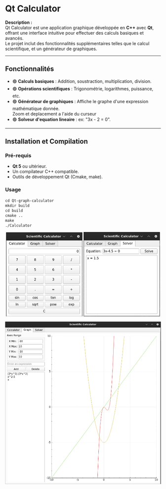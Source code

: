 # Qt Calculator

**Description :**  
Qt Calculator est une application graphique développée en **C++** avec **Qt**,  
offrant une interface intuitive pour effectuer des calculs basiques et avancés.  
Le projet inclut des fonctionnalités supplémentaires telles que le calcul scientifique, et un générateur de graphiques.

---

## **Fonctionnalités**

- 🟢 **Calculs basiques** : Addition, soustraction, multiplication, division.
- 🟢 **Opérations scientifiques** : Trigonométrie, logarithmes, puissance, etc.
- 🟢 **Générateur de graphiques** : Affiche le graphe d'une expression mathématique donnée.  
  Zoom et deplacement a l'aide du curseur
- 🟢 **Solveur d'equation lineaire** : ex: "3x - 2 = 0".

---

## **Installation et Compilation**

### Pré-requis
- **Qt 5** ou ultérieur.
- Un compilateur C++ compatible.
- Outils de développement Qt (Cmake, make).

### Usage
   ```
   cd Qt-graph-calculator
   mkdir build
   cd build
   cmake ..
   make
   ./Calculator
   ```

<p align="center">
  <img src="img/calc.png" alt="calc" width="49%">
  <img src="img/solver.png" alt="solver" width="49%">
</p>

![graph](img/graph.png)
